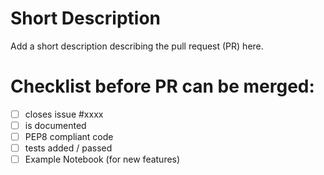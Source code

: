 # Short Description
Add a short description describing the pull request (PR) here.

# Checklist before PR can be merged:
- [ ] closes issue #xxxx
- [ ] is documented
- [ ] PEP8 compliant code
- [ ] tests added / passed
- [ ] Example Notebook (for new features)
